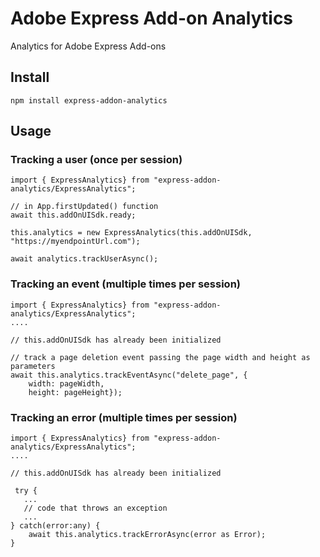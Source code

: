 # Adobe Express Add-on Analytics

Analytics for Adobe Express Add-ons

## Install

    npm install express-addon-analytics

## Usage

### Tracking a user (once per session)

    import { ExpressAnalytics} from "express-addon-analytics/ExpressAnalytics";

    // in App.firstUpdated() function 
    await this.addOnUISdk.ready;

    this.analytics = new ExpressAnalytics(this.addOnUISdk, "https://myendpointUrl.com");

    await analytics.trackUserAsync();

### Tracking an event (multiple times per session)

    import { ExpressAnalytics} from "express-addon-analytics/ExpressAnalytics";
    ....

    // this.addOnUISdk has already been initialized

    // track a page deletion event passing the page width and height as parameters
    await this.analytics.trackEventAsync("delete_page", {
        width: pageWidth, 
        height: pageHeight});

### Tracking an error (multiple times per session)

    import { ExpressAnalytics} from "express-addon-analytics/ExpressAnalytics";
    ....

    // this.addOnUISdk has already been initialized

     try {
       ...
       // code that throws an exception
       ...
    } catch(error:any) {
        await this.analytics.trackErrorAsync(error as Error);
    }

    